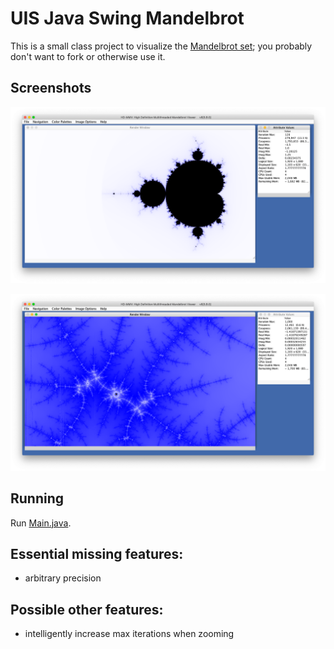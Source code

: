 # UIS Java Swing Mandelbrot 

This is a small class project to visualize the [Mandelbrot set](https://en.wikipedia.org/wiki/Mandelbrot_set); 
you probably don't want to fork or otherwise use it.

## Screenshots

![Home](/docs/img/home.png)

![Zoomed In](/docs/img/zoomed-in.png)

## Running

Run [Main.java](/src/Main.java).

## Essential missing features:

* arbitrary precision

## Possible other features:

* intelligently increase max iterations when zooming



